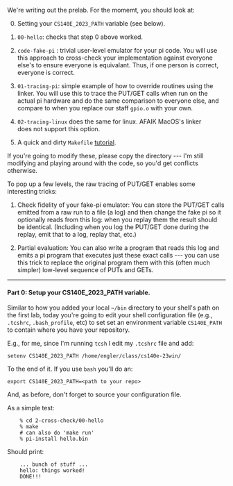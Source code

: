 We're writing out the prelab.  For the momemt, you should look at:
  
   0. Setting your `CS140E_2023_PATH` variable (see below).

   1. `00-hello`: checks that step 0 above worked.

   2. `code-fake-pi` : trivial user-level emulator for your pi code.
      You will use this approach to cross-check your implementation
      against everyone else's to ensure everyone is equivalant.  Thus,
      if one person is correct, everyone is correct.

   3. `01-tracing-pi`: simple example of how to override
      routines using the linker.  You will use this to trace the PUT/GET
      calls when run on the actual pi hardware and do the same comparison
      to everyone else, and compare to when you replace our staff `gpio.o`
      with your own.

   4. `02-tracing-linux` does the same for linux.  AFAIK MacOS's linker  
      does not support this option.

   4. A quick and dirty `Makefile` [tutorial](http://nuclear.mutantstargoat.com/articles/make/).

If you're going to modify these, please copy the directory --- I'm
still modifying and playing around with the code, so you'd get conflicts
otherwise.

To pop up a few levels, the raw tracing of PUT/GET enables some
interesting tricks:

  1. Check fidelity of your fake-pi emulator:  You can store the PUT/GET
     calls emitted from a raw run to a file (a log) and then change the
     fake pi so it optionally reads from this log: when you replay them
     the result should be identical.  (Including when you log the PUT/GET
     done during the replay, emit that to a log, replay that, etc.)

  2. Partial evaluation: You can also write a program that reads this
     log and emits a pi program that executes just these exact calls ---
     you can use this trick to replace the original program them with this
     (often much simpler) low-level sequence of PUTs and GETs.

-----------------------------------------------------------------
#### Part 0: Setup your  CS140E_2023_PATH variable.

Similar to how you added your local `~/bin` directory to your shell's path
on the first lab, today you're going to edit your shell configuration file
(e.g., `.tcshrc`, `.bash_profile`, etc) to set set an environment variable
`CS140E_PATH` to contain where you have your repository.

E.g., for me, since I'm running `tcsh` I edit my `.tcshrc` file and add:


    setenv CS140E_2023_PATH /home/engler/class/cs140e-23win/

To the end of it.  If you use `bash` you'll do an:

    export CS140E_2023_PATH=<path to your repo>

And, as before, don't forget to source your configuration file.

As a simple test:

        % cd 2-cross-check/00-hello
        % make
        # can also do 'make run'
        % pi-install hello.bin

Should print:

        ... bunch of stuff ...
        hello: things worked!
        DONE!!!
